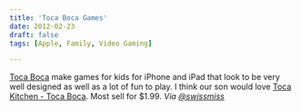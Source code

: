```yaml
---
title: 'Toca Boca Games'
date: 2012-02-23
draft: false
tags: [Apple, Family, Video Gaming]

---
```


[Toca Boca](http://click.linksynergy.com/fs-bin/stat?id=6PFrOqNV4B8&offerid=146261&type=3&subid=0&tmpid=1826&RD_PARM1=http%253A%252F%252Fitunes.apple.com%252Fca%252Fartist%252Ftoca-boca%252Fid419103351%253Fuo%253D4%2526partnerId%253D30) make games for kids for iPhone and iPad that look to be very well designed as well as a lot of fun to play. I think our son would love [Toca Kitchen - Toca Boca](http://click.linksynergy.com/fs-bin/stat?id=6PFrOqNV4B8&offerid=146261&type=3&subid=0&tmpid=1826&RD_PARM1=http%253A%252F%252Fitunes.apple.com%252Fca%252Fapp%252Ftoca-kitchen%252Fid476553281%253Fmt%253D8%2526uo%253D4%2526partnerId%253D30). Most sell for $1.99. _Via [@swissmiss](https://twitter.com/swissmiss/status/172724754489409538)_
